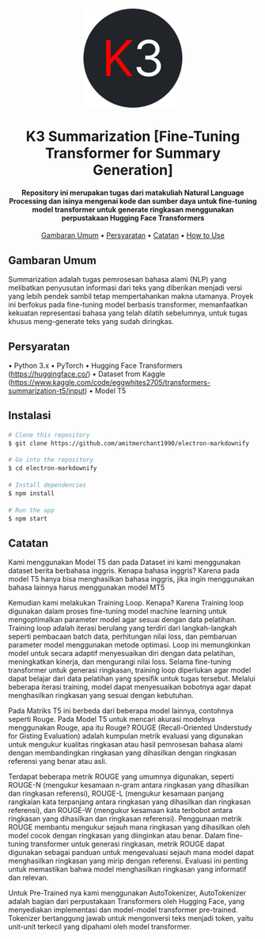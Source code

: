 
<h1 align="center">
  <br>
  <img src="https://github.com/khrsnawdnt/FineTuningT5-NLP/blob/0fb43f24a56fd541c50cfd8b56a308a2ac79e26d/img/logo.png" alt="K3 Summarization" width="200">
  <br>
  <br>
  K3 Summarization [Fine-Tuning Transformer for Summary Generation]
  <br>
</h1>

<h4 align="center">Repository ini merupakan tugas dari matakuliah Natural Language Processing dan isinya mengenai kode dan sumber daya untuk fine-tuning model transformer untuk generate ringkasan menggunakan perpustakaan Hugging Face Transformers</h4>

<p align="center">
  <a href="#gambaran-umum">Gambaran Umum</a> •
  <a href="#persyaratan">Persyaratan</a> •
  <a href="#Catatan">Catatan</a> •
  <a href="#how-to-use">How to Use</a>
</p>


## Gambaran Umum

Summarization adalah tugas pemrosesan bahasa alami (NLP) yang melibatkan penyusutan informasi dari teks yang diberikan menjadi versi yang lebih pendek sambil tetap mempertahankan makna utamanya. Proyek ini berfokus pada fine-tuning model berbasis transformer, memanfaatkan kekuatan representasi bahasa yang telah dilatih sebelumnya, untuk tugas khusus meng-generate teks yang sudah diringkas.

## Persyaratan

•	Python 3.x
•	PyTorch
•	Hugging Face Transformers (https://huggingface.co/)
•	Dataset from Kaggle (https://www.kaggle.com/code/eggwhites2705/transformers-summarization-t5/input)
•	Model T5

## Instalasi

```bash
# Clone this repository
$ git clone https://github.com/amitmerchant1990/electron-markdownify

# Go into the repository
$ cd electron-markdownify

# Install dependencies
$ npm install

# Run the app
$ npm start
```

## Catatan
Kami menggunakan Model T5 dan pada Dataset ini kami menggunakan dataset berita berbahasa inggris. Kenapa bahasa inggris? Karena pada model T5 hanya bisa menghasilkan bahasa inggris, jika ingin menggunakan bahasa lainnya harus menggunakan model MT5

Kemudian kami melakukan Training Loop. Kenapa? Karena Training loop digunakan dalam proses fine-tuning model machine learning untuk mengoptimalkan parameter model agar sesuai dengan data pelatihan. Training loop adalah iterasi berulang yang terdiri dari langkah-langkah seperti pembacaan batch data, perhitungan nilai loss, dan pembaruan parameter model menggunakan metode optimasi. Loop ini memungkinkan model untuk secara adaptif menyesuaikan diri dengan data pelatihan, meningkatkan kinerja, dan mengurangi nilai loss. Selama fine-tuning transformer untuk generasi ringkasan, training loop diperlukan agar model dapat belajar dari data pelatihan yang spesifik untuk tugas tersebut. Melalui beberapa iterasi training, model dapat menyesuaikan bobotnya agar dapat menghasilkan ringkasan yang sesuai dengan kebutuhan.

Pada Matriks T5 ini berbeda dari beberapa model lainnya, contohnya seperti Rouge. Pada Model T5 untuk mencari akurasi modelnya menggunakan Rouge, apa itu Rouge? ROUGE (Recall-Oriented Understudy for Gisting Evaluation) adalah kumpulan metrik evaluasi yang digunakan untuk mengukur kualitas ringkasan atau hasil pemrosesan bahasa alami dengan membandingkan ringkasan yang dihasilkan dengan ringkasan referensi yang benar atau asli.

Terdapat beberapa metrik ROUGE yang umumnya digunakan, seperti ROUGE-N (mengukur kesamaan n-gram antara ringkasan yang dihasilkan dan ringkasan referensi), ROUGE-L (mengukur kesamaan panjang rangkaian kata terpanjang antara ringkasan yang dihasilkan dan ringkasan referensi), dan ROUGE-W (mengukur kesamaan kata terbobot antara ringkasan yang dihasilkan dan ringkasan referensi). Penggunaan metrik ROUGE membantu mengukur sejauh mana ringkasan yang dihasilkan oleh model cocok dengan ringkasan yang diinginkan atau benar. Dalam fine-tuning transformer untuk generasi ringkasan, metrik ROUGE dapat digunakan sebagai panduan untuk mengevaluasi sejauh mana model dapat menghasilkan ringkasan yang mirip dengan referensi. Evaluasi ini penting untuk memastikan bahwa model menghasilkan ringkasan yang informatif dan relevan.

Untuk Pre-Trained nya kami menggunakan AutoTokenizer, AutoTokenizer adalah bagian dari perpustakaan Transformers oleh Hugging Face, yang menyediakan implementasi dan model-model transformer pre-trained. Tokenizer bertanggung jawab untuk mengonversi teks menjadi token, yaitu unit-unit terkecil yang dipahami oleh model transformer.




